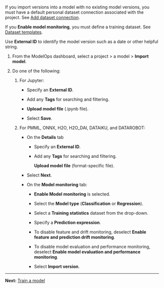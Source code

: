 If you import versions into a model with no existing model versions, you must have a default personal dataset connection associated with the project. See [Add dataset connection](vpe1725389258480.md).

If you **Enable model monitoring**, you must define a training dataset. See [Dataset templates](nwv1725409283494.md).

Use **External ID** to identify the model version such as a date or other helpful string.

1.  From the ModelOps dashboard, select a project > a model > **Import model**.


1.  Do one of the following:

    1.  For Jupyter:

        -   Specify an **External ID**.


        -   Add any **Tags** for searching and filtering.


        -   **Upload model file** (.ipynb file).


        -   Select **Save**.


    1.  For PMML, ONNX, H2O, H2O_DAI, DATAIKU, and DATAROBOT:

        -   On the **Details** tab

            -   Specify an **External ID**.


            -   Add any **Tags** for searching and filtering.

                **Upload model file** (format-specific file).


        -   Select **Next**.


        -   On the **Model monitoring** tab:

            -   **Enable Model monitoring** is selected.


            -   Select the **Model type** (**Classification** or **Regression**).


            -   Select a **Training statistics** dataset from the drop-down.


            -   Specify a **Prediction expression**.


            -   To disable feature and drift monitoring, deselect **Enable feature and prediction drift monitoring**.


            -   To disable model evaluation and performance monitoring, deselect **Enable model evaluation and performance monitoring**.


            -   Select **Import version**.


---

**Next:** [Train a model](etl1725408512818.md)


